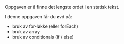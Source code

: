 Oppgaven er å finne det lengste ordet i en statisk tekst.

I denne oppgaven får du øvd på:

* bruk av for-løkke (eller forEach)
* bruk av array
* bruk av conditionals (if / else)
